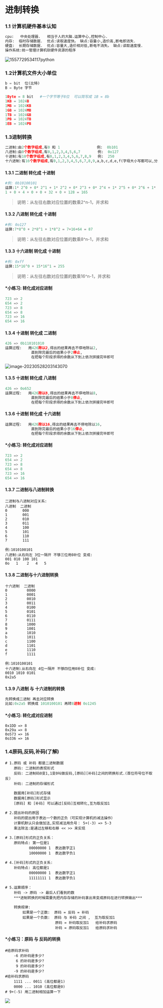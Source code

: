 # 进制转换



### 1.1 计算机硬件基本认知

```python
cpu:   中央处理器.   相当于人的大脑.运算中心,控制中心.
内存:  临时存储数据.  优点:读取速度快。 缺点:容量小,造价高,断电即消失.
硬盘:  长期存储数据.  优点:容量大,造价相对低,断电不消失。 缺点:读取速度慢.
操作系统:统一管理计算机软硬件资源的程序
```
![1557729534117](https://cdn.jsdelivr.net/gh/fhwlnetwork/blos_imgs/img202305282244878.png)python



### 1.2计算机文件大小单位

```python
b = bit  位(比特)
B = Byte 字节

1Byte = 8 bit   #一个字节等于8位  可以简写成 1B = 8b
1KB = 1024B
1MB = 1024KB
1GB = 1024MB
1TB = 1024GB
1PB = 1024TB
1EB = 1024PB
```
### 1.3进制转换

```python
二进制:由2个数字组成,有0 和 1  			   例:  0b101 
八进制:由8个数字组成,有0,1,2,3,4,5,6,7        例:  0o127
十进制:有10个数字组成,有0,1,2,3,4,5,6,7,8,9   例:  250
十六进制:有16个数字组成,有0,1,2,3,4,5,6,7,8,9,a,b,c,d,e,f(字母大小写都可以,分别代表10,11,12,13,14,15) 例:0xff  0Xff  0XFF	        
```
#### 1.3.1 二进制 转化成 十进制
```python
#例:	0b10100101  
运算:1* 2^0 + 0* 2^1 + 1* 2^2 + 0* 2^3 + 0* 2^4 + 1* 2^5 + 0* 2^6 + 1* 2^7= 
1 + 0 + 4 + 0 + 0 + 32 + 0 + 128 = 165

```
>说明：从左往右数对应位置的数乘2^n-1，并求和

#### 1.3.2 八进制 转化成 十进制

```python
#例:	0o127
运算:7*8^0 + 2*8^1 + 1*8^2 = 7+16+64 = 87
```
> 说明：从左往右数对应位置的数乘8^n-1，并求和

#### 1.3.3 十六进制 转化成 十进制

```python
#例:	0xff
运算:15*16^0 + 15*16^1 = 255
```

> 说明：从左往右数对应位置的数乘16^n-1，并求和

####  *小练习: 转化成对应进制

```python
723 => 2 
654 => 2
723 => 8  
654 => 8
723 => 16 
654 => 16
```
#### 1.3.4 十进制 转化成 二进制

```python
426 => 0b110101010  
运算过程:   用426除以2,得出的结果再去不停地除以2,
			直到除完最后的结果小于2停止,
			在把每个阶段求得的余数从下到上依次拼接完毕即可
```
![image-20230528203143070](https://cdn.jsdelivr.net/gh/fhwlnetwork/blos_imgs/img202305282031120.png)

#### 1.3.5 十进制 转化成 八进制		

```python
426 => 0o652
运算过程:   用426除以8,得出的结果再去不停地除以8,
			直到除完最后的结果小于8停止,
			在把每个阶段求得的余数从下到上依次拼接完毕即可
```
#### 1.3.6 十进制 转化成 十六进制	
```python
运算过程:   用426除以16,得出的结果再去不停地除以16,
			直到除完最后的结果小于16停止,
			在把每个阶段求得的余数从下到上依次拼接完毕即可
```
####  *小练习: 转化成对应进制
```python
723 => 2 
654 => 2
723 => 8  
654 => 8
723 => 16 
654 => 16
```
####  1.3.7  二进制与八进制转换
```
二进制与八进制对应关系:
八进制  二进制
0		000
1		001
2		010
3		011
4		100
5		101
6		110
7		111
```
```
例:1010100101
八进制:从右向左 3位一隔开 不够三位用0补位 变成:
001 010 100 101
0o   1    2   4   5
```


####  1.3.8  二进制与十六进制转换

```
十六进制  二进制
0		  0000
1		  0001
2		  0010
3		  0011
4		  0100
5		  0101
6		  0110
7		  0111
8		  1000
9		  1001
a		  1010
b		  1011
c		  1100
d		  1101
e		  1110
f		  1111
```
```
例:1010100101
十六进制:从右向左 4位一隔开 不够四位用0补位 变成:
0010 1010 0101 
0x2a5
```
#### 1.3.9 八进制 与 十六进制的转换
```python
先转换成二进制 再去对应转换 
比如:0x2a5 转换成 1010100101 再转8进制 0o1245
```
#### *小练习: 转化成对应进制
```
0x1DD => 8 
0x29a => 8
0o573 => 16
0o336 => 16
```
### 1.4原码,反码,补码(了解)
```
# 1.原码 或 补码 都是二进制数据  
    原码: 二进制的表现形式
    反码: 二进制码0变1,1变0叫做反码,[原码][补码]之间的转换形式.(首位符号位不取反)
    补码: 二进制的存储形式     

	数据用[补码]形式存储
	数据用[原码]形式显示
    [原码] 和 [补码] 可以通过[反码]互相转化,互为取反加1

# 2.提出补码的原因
	补码的提出用于表达一个数的正负（可实现计算机的减法操作）
	计算机默认只会做加法,实现减法用负号： 5+(-3) => 5-3
	乘法除法:是通过左移和右移 << >> 来实现

# 3.[原码]形式的正负关系：
    原码特点: 第一位是1
           00000000 1  表达数字正1
           10000000 1  表达数字负1
       
# 4.[补码]形式的正负关系:
    补码特点: 高位都是1
           00000000 1  表达数字正1
           11111111 1  表达数字负1

# 5.运算顺序：
    补码 -> 原码 -> 最后人们看到的数
    ***进制转换的时候需要先把内存存储的补码拿出来变成原码在进行转换输出***

    转换规律:
        如果是一个正数:  原码 = 反码 = 补码
        如果是一个负数:  原码 与 补码 之间 ,  互为取反加1 
                       原码 = 补码取反加1   给补码求原码
                       补码 = 原码取反加1   给原码求补码

```
#### *小练习：原码 与 反码的转换
```
#给原码求补码
    -6 的补码是多少? 
     6 的补码是多少?
     9 的补码是多少?
    -9 的补码是多少?
#给补码求原码
	1111 ... 0011 (高位都是1) 
	0000 ... 1010 (高位都是0)
# 9+(-5) 用二进制相加运算一下
```

![](https://cdn.jsdelivr.net/gh/fhwlnetwork/blos_imgs/img202305282245595.png)

